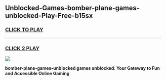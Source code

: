
## Unblocked-Games-bomber-plane-games-unblocked-Play-Free-b15sx
<h3>
<a href="https://premium76.site?title=bomber-plane-games-unblocked&ref=19M">CLICK TO PLAY</a></h3>
<hr>

<h3>
<a href="https://premium76.site?title=bomber-plane-games-unblocked&ref=19M">CLICK 2 PLAY</a>
  
</h3>

<a href="https://premium76.site?title=bomber-plane-games-unblocked&ref=19M"><img src="https://clearcache.store/games.png"></a>


**bomber-plane-games-unblocked games unblocked: Your Gateway to Fun and Accessible Online Gaming**
